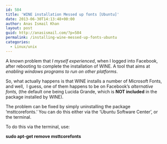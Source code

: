 ```yaml
---
id: 584
title: 'WINE installation Messed up fonts [Ubuntu]'
date: 2013-06-30T14:13:48+00:00
author: Anas Ismail Khan
layout: post
guid: http://anasismail.com/?p=584
permalink: /installing-wine-messed-up-fonts-ubuntu
categories:
  - Linux/unix
---
```

A known problem that _I myself experienced_, when I logged into Facebook, after rebooting to complete the installation of WINE. A tool that aims at _enabling windows programs to run on other platforms_.

So, what actually happens is that WINE installs a number of Microsoft Fonts, and well,  I guess, one of them happens to be on Facebook&#8217;s _alternative fonts,_ (the default one being Lucida Grande, which is **NOT included** in the package installed by WINE).

The problem can be fixed by simply uninstalling the package &#8216;msttcorefonts.&#8217; You can do this either via the &#8216;Ubuntu Software Center&#8217;, or the terminal.

To do this via the terminal, use:

**sudo apt-get remove msttcorefonts**

&nbsp;